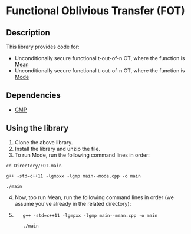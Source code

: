# Functional Oblivious Transfer (FOT)
## Description
This library provides code for: 
  * Unconditionally secure functional t-out-of-n OT, where the function is [Mean](https://github.com/anonymous2012000/FOT/blob/main/main--mean.cpp)
  * Unconditionally secure functional t-out-of-n OT, where the function is [Mode](https://github.com/anonymous2012000/FOT/blob/main/main--mode.cpp)




## Dependencies

* [GMP](https://gmplib.org/)

## Using the library

1. Clone the above library.
2. Install the library and unzip the file.
3. To run Mode, run the following command lines in order:

 ```
 cd Directory/FOT-main

 g++ -std=c++11 -lgmpxx -lgmp main--mode.cpp -o main

 ./main
```
4. Now, too run Mean, run the following command lines in order (we assume you've already in the related directory):
5. 
   ```
      g++ -std=c++11 -lgmpxx -lgmp main--mean.cpp -o main
   
      ./main
   ```

   
       

      
